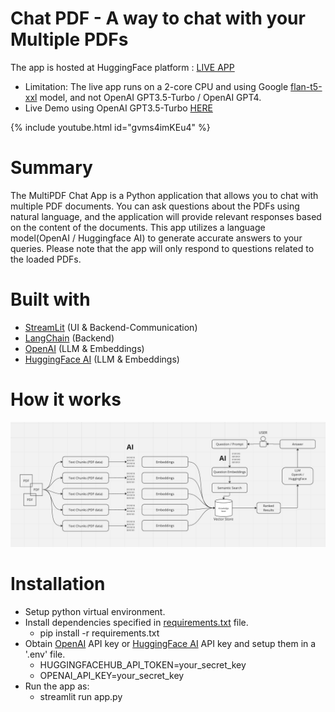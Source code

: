 # Chat PDF - A way to chat with your Multiple PDFs

The app is hosted at HuggingFace platform : [LIVE APP](https://huggingface.co/spaces/likhithharish/Chat_PDF)

- Limitation: The live app runs on a 2-core CPU and using Google [flan-t5-xxl](https://huggingface.co/google/flan-t5-xxl) model, and not OpenAI GPT3.5-Turbo / OpenAI GPT4.
- Live Demo using OpenAI GPT3.5-Turbo [HERE]()

{% include youtube.html id="gvms4imKEu4" %}

# Summary

The MultiPDF Chat App is a Python application that allows you to chat with multiple PDF documents. You can ask questions about the PDFs using natural language, and the application will provide relevant responses based on the content of the documents. This app utilizes a language model(OpenAI / Huggingface AI) to generate accurate answers to your queries. Please note that the app will only respond to questions related to the loaded PDFs.

# Built with

- [StreamLit](https://streamlit.io/) (UI & Backend-Communication)
- [LangChain](https://python.langchain.com/docs/get_started/introduction.html) (Backend)
- [OpenAI](https://platform.openai.com/) (LLM & Embeddings)
- [HuggingFace AI](https://huggingface.co/) (LLM & Embeddings)

# How it works

<img src='assets/image.png'>

# Installation

- Setup python virtual environment.
- Install dependencies specified in [requirements.txt](requirements.txt) file.
  - pip install -r requirements.txt
- Obtain [OpenAI](https://platform.openai.com/) API key or [HuggingFace AI](https://huggingface.co/inference-api) API key and setup them in a '.env' file.
  - HUGGINGFACEHUB_API_TOKEN=your_secret_key
  - OPENAI_API_KEY=your_secret_key
- Run the app as:
  - streamlit run app.py

